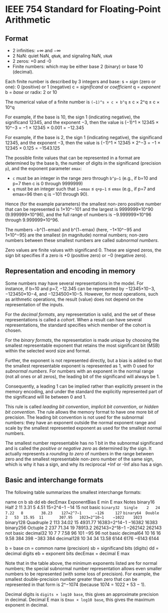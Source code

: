 # IEEE 754 Standard for Floating-Point Arithmetic


## Format
- 2 infinities: +∞ and −∞
- 2 NaN: quiet NaN, `qNaN`, and signaling NaN, `sNaN`
- 2 zeros: +0 and -0
- Finite numbers: which may be either base 2 (binary) or base 10 (decimal).

Each finite number is described by 3 integers and base:
s = *sign* (zero or one): 0 (positive) or 1 (negative)
c = *significand* or *coefficient*
q = *exponent*
b = *base* or radix: 2 or 10

The numerical value of a finite number is `(−1)^s × c × b^q`
± c × 2^q   ± c × 10^q

For example, if the base is 10, the sign 1 (indicating negative),
the significand 12345, and the exponent −3, then the value is 
(−1)^1 × 12345 × 10^−3 = −1 × 12345 × 0.001 = −12.345

For example, if the base is 2, the sign 1 (indicating negative),
the significand 12345, and the exponent −3, then the value is 
(−1)^1 × 12345 × 2^−3 = −1 × 12345 × 0.125 = −1543.125


The possible finite values that can be represented in a format are determined by the base b, the number of digits in the significand (precision `p`), 
and the exponent parameter `emax`:
- `c` must be an integer in the range zero through `b^p−1`
  (e.g., if b=10 and p=7 then c is 0 through 9999999)
- `q` must be an integer such that `1−emax` ≤ `q+p−1` ≤ `emax`
  (e.g., if p=7 and emax=96 then q is −101 through 90).

Hence (for the example parameters) the smallest non-zero positive number that can be represented is 1×10^−101 and the largest is 9999999×10^90 (9.999999×10^96), and the full range of numbers is −9.999999×10^96 through 9.999999×10^96.

The numbers −b^(1−emax) and b^(1−emax) (here, −1×10^−95 and 1×10^−95) are the smallest (in magnitude) normal numbers; non-zero numbers between these smallest numbers are called *subnormal numbers*.

Zero values are finite values with significand 0. These are signed zeros, the sign bit specifies if a zero is +0 (positive zero) or −0 (negative zero).


## Representation and encoding in memory
Some numbers may have several representations in the model. 
For instance, if b=10 and p=7, −12.345 can be represented by −12345×10−3, 
−123450×10−4, and −1234500×10−5. However, for most operations, such as arithmetic 
operations, the result (value) does not depend on the representation of the inputs.

For the *decimal formats*, any representation is valid, and the set of these 
representations is called a *cohort*. When a result can have several 
representations, the standard specifies which member of the cohort is chosen.

For the *binary formats*, the representation is made unique by choosing the 
smallest representable exponent that retains the most significant bit (MSB) 
within the selected word size and format. 

Further, the exponent is not represented directly, but a bias is added so that 
the smallest representable exponent is represented as 1, with 0 used for 
*subnormal numbers*. For numbers with an exponent in the normal range (not all 
ones or all zeros), the leading bit of the significand will always be 1.

Consequently, a leading 1 can be implied rather than explicitly present in the 
memory encoding, and under the standard the explicitly represented part of the 
significand will lie between 0 and 1.

This rule is called *leading bit convention*, *implicit bit convention*, or 
*hidden bit convention*. The rule allows the memory format to have one more bit 
of precision. The leading bit convention is not used for the subnormal numbers: 
they have an exponent outside the normal exponent range and scale by the smallest 
represented exponent as used for the smallest normal numbers.

The smallest number representable has no 1 bit in the subnormal significand and 
is called the *positive or negative zero* as determined by the sign. It actually 
represents a *rounding to zero* of numbers in the range between zero and the 
smallest representable non-zero number of the same sign, which is why it has a 
sign, and why its reciprocal +Inf or -Inf also has a sign.


## Basic and interchange formats

The following table summarizes the smallest interchange formats:

name       cn        b   sb     dd  eb      decEmax  ExponentBias    E min   E max   Notes
binary16   Half      2   11   3.31   5         4.51     15=2^4−1       −14      15   not basic
`binary32  Single    2   24   7.22   8        38.23    127=2^7−1      −126     127`
`binary64  Double    2   53  15.95  11       307.95   1023=2^10−1    −1022    1023`
binary128  Quadruple 2  113  34.02  15      4931.77  16383=2^14−1   −16382   16383
binary256  Octuple   2  237  71.34  19     78913.2  262143=2^18−1  −262142  262143   not basic
decimal32           10    7   7      7.58     96       101             −95      96   not basic
decimal64           10   16  16      9.58    384       398            −383     384
decimal128          10   34  34     13.58   6144      6176           −6143    6144

b  = base
cn = common name (precision)
sb = significand bits (digits)
dd = decimal digits
eb = exponent bits
decEmax = decimal E max

Note that in the table above, the minimum exponents listed are for normal numbers; 
the special subnormal number representation allows even smaller numbers to be 
represented (with some loss of precision). 
For example, the smallest double-precision number greater than zero that can be 
represented in that form is 2^−1074 (because 1074 = 1022 + 53 − 1).

Decimal digits is `digits × log10 base`, this gives an approximate precision in decimal.
Decimal E max is `Emax × log10 base`, this gives the maximum exponent in decimal.
